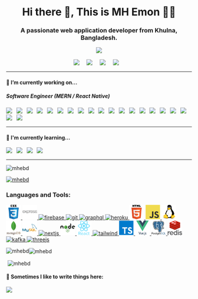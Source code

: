 <h1 align='center'> Hi there 👋, This is <b>MH Emon</b> 👩‍💻 </h1>


  <h3 align="center">A passionate web application developer from Khulna, Bangladesh.</h3>


<p align='center'>
  <a href="https://drive.google.com/file/d/1_l726hv1RgENDTLr36jrl4fdpXHdTc94/view?usp=sharing"><img src="https://img.shields.io/badge/Download%20cv-%23db7093.svg?&style=for-the-badge&logo=arrow&logoColor=white" /></a>
</p>

<p align='center'>
  <a href="https://www.twitter.com/mhemonhossain"><img src="https://img.shields.io/badge/twitter-%231DA1F2.svg?&style=for-the-badge&logo=twitter&logoColor=white" /></a>&nbsp;&nbsp;&nbsp;&nbsp;
  <a href="https://www.linkedin.com/in/mehedihassanemon/"><img src="https://img.shields.io/badge/linkedin-%230077B5.svg?&style=for-the-badge&logo=linkedin&logoColor=white" /></a>&nbsp;&nbsp;&nbsp;&nbsp;
  <a href="https://facebook.com/mehedihassanemonbd"><img src="https://img.shields.io/badge/-facebook-17bf63?&style=for-the-badge&logo=facebook&logoColor=white" /></a>&nbsp;&nbsp;&nbsp;&nbsp;
  <a href="https://mhemon.vercel.app"><img src="https://img.shields.io/badge/Website%20-%23db5f90?&style=for-the-badge&logo=website&logoColor=white" /></a>&nbsp;&nbsp;&nbsp;&nbsp;

</p>

<hr>

<h4>🔭  I’m currently working on...</h4>

<h5>Software Engineer (MERN / React Native)</h5>
<p>
  <img src="https://img.shields.io/badge/html5%20-%23e34f26.svg?&style=for-the-badge&logo=html5&logoColor=white" />&nbsp;&nbsp;
  <img src="https://img.shields.io/badge/CSS3-1572B6?&style=for-the-badge&logo=css3&logoColor=white" />&nbsp;&nbsp;
  <img src="https://img.shields.io/badge/JavaScript-F7DF1E?style=for-the-badge&logo=javascript&logoColor=black" />&nbsp;&nbsp;
  <img src="https://img.shields.io/badge/React-20232A?style=for-the-badge&logo=react&logoColor=61DAFB" />&nbsp;&nbsp;
  <img src="https://img.shields.io/badge/Bootstrap-563D7C?style=for-the-badge&logo=bootstrap&logoColor=white" />&nbsp;&nbsp;
  <img src="https://img.shields.io/badge/next.js-000000?style=for-the-badge&logo=next.js&logoColor=white" />&nbsp;&nbsp;
  <img src="https://img.shields.io/badge/node.js%20-%23339933.svg?&style=for-the-badge&logo=node.js&logoColor=white" />&nbsp;&nbsp;
  <img src="https://img.shields.io/badge/Express.js-000000?style=for-the-badge&logo=express&logoColor=white" />&nbsp;&nbsp;
  <img src="https://img.shields.io/badge/NestJS-E0234E?style=for-the-badge&logo=nestjs&logoColor=white" />&nbsp;&nbsp;
  <img src="https://img.shields.io/badge/Redux-764ABC?style=for-the-badge&logo=redux&logoColor=white" />&nbsp;&nbsp;
  <img src="https://img.shields.io/badge/Zustand-000000?style=for-the-badge&logo=zustand&logoColor=white" />&nbsp;&nbsp;
  <img src="https://img.shields.io/badge/PostgreSQL-336791?style=for-the-badge&logo=postgresql&logoColor=white" />&nbsp;&nbsp;
  <img src="https://img.shields.io/badge/SQLite-003B57?style=for-the-badge&logo=sqlite&logoColor=white" />&nbsp;&nbsp;
  <img src="https://img.shields.io/badge/Prisma-2D3748?style=for-the-badge&logo=prisma&logoColor=white" />&nbsp;&nbsp;
  <img src="https://img.shields.io/badge/Drizzle-21759B?style=for-the-badge&logo=drizzle&logoColor=white" />&nbsp;&nbsp;
  <img src="https://img.shields.io/badge/Redis-D9281A?style=for-the-badge&logo=redis&logoColor=white" />&nbsp;&nbsp;
  <img src="https://img.shields.io/badge/MongoDB-47A248?style=for-the-badge&logo=mongodb&logoColor=white" />&nbsp;&nbsp;
  <img src="https://img.shields.io/badge/RabbitMQ-FF6600?style=for-the-badge&logo=rabbitmq&logoColor=white" />&nbsp;&nbsp;
  <img src="https://img.shields.io/badge/GSAP-88CE02?style=for-the-badge&logo=greensock&logoColor=white" />&nbsp;&nbsp;
  <img src="https://img.shields.io/badge/Three.js-000000?style=for-the-badge&logo=three.js&logoColor=white" />&nbsp;&nbsp;
</p>



<hr>

<h4>🌱  I'm currently learning...</h4>
<p>
  <img src="https://img.shields.io/badge/docker%20-%232496ED.svg?&style=for-the-badge&logo=docker&logoColor=white" />&nbsp;&nbsp;
  <img src="https://img.shields.io/badge/bash%20-%234EAA25.svg?&style=for-the-badge&logo=gnu-bash&logoColor=white" />&nbsp;&nbsp;
  <img src="https://img.shields.io/badge/kubernetes%20-%23326CE5.svg?&style=for-the-badge&logo=kubernetes&logoColor=white" />&nbsp;&nbsp;
  <img src="https://img.shields.io/badge/fastify%20-%23000000.svg?&style=for-the-badge&logo=fastify&logoColor=white" />&nbsp;&nbsp;
</p>

<hr>



<p align="left"> <img src="https://komarev.com/ghpvc/?username=mhebd&label=Profile%20views&color=0e75b6&style=flat" alt="mhebd" /> </p>

<p align="left"> <a href="https://github.com/ryo-ma/github-profile-trophy"><img src="https://github-profile-trophy.vercel.app/?username=mhebd" alt="mhebd" /></a> </p>


<h3 align="left">Languages and Tools:</h3>
<p align="left" background="white" padding="20px">
  <a href="https://www.w3schools.com/css/" target="_blank" rel="noreferrer">
    <img src="https://raw.githubusercontent.com/devicons/devicon/master/icons/css3/css3-original-wordmark.svg" alt="css3" width="40" height="40" />
  </a>
  <a href="https://expressjs.com" target="_blank" rel="noreferrer">
    <img src="https://raw.githubusercontent.com/devicons/devicon/master/icons/express/express-original-wordmark.svg" alt="express" width="40" height="40" />
  </a>
  <a href="https://firebase.google.com/" target="_blank" rel="noreferrer">
    <img src="https://www.vectorlogo.zone/logos/firebase/firebase-icon.svg" alt="firebase" width="40" height="40" />
  </a>
  <a href="https://git-scm.com/" target="_blank" rel="noreferrer">
    <img src="https://www.vectorlogo.zone/logos/git-scm/git-scm-icon.svg" alt="git" width="40" height="40" />
  </a>
  <a href="https://graphql.org" target="_blank" rel="noreferrer">
    <img src="https://www.vectorlogo.zone/logos/graphql/graphql-icon.svg" alt="graphql" width="40" height="40" />
  </a>
  <a href="https://heroku.com" target="_blank" rel="noreferrer">
    <img src="https://www.vectorlogo.zone/logos/heroku/heroku-icon.svg" alt="heroku" width="40" height="40" />
  </a>
  <a href="https://www.w3.org/html/" target="_blank" rel="noreferrer">
    <img src="https://raw.githubusercontent.com/devicons/devicon/master/icons/html5/html5-original-wordmark.svg" alt="html5" width="40" height="40" />
  </a>
  <a href="https://developer.mozilla.org/en-US/docs/Web/JavaScript" target="_blank" rel="noreferrer">
    <img src="https://raw.githubusercontent.com/devicons/devicon/master/icons/javascript/javascript-original.svg" alt="javascript" width="40" height="40" />
  </a>
  <a href="https://www.linux.org/" target="_blank" rel="noreferrer">
    <img src="https://raw.githubusercontent.com/devicons/devicon/master/icons/linux/linux-original.svg" alt="linux" width="40" height="40" />
  </a>
  <a href="https://www.mongodb.com/" target="_blank" rel="noreferrer">
    <img src="https://raw.githubusercontent.com/devicons/devicon/master/icons/mongodb/mongodb-original-wordmark.svg" alt="mongodb" width="40" height="40" />
  </a>
  <a href="https://www.mysql.com/" target="_blank" rel="noreferrer">
    <img src="https://raw.githubusercontent.com/devicons/devicon/master/icons/mysql/mysql-original-wordmark.svg" alt="mysql" width="40" height="40" />
  </a>
  <a href="https://nextjs.org/" target="_blank" rel="noreferrer">
    <img src="https://cdn.worldvectorlogo.com/logos/nextjs-2.svg" alt="nextjs" width="40" height="40" />
  </a>
  <a href="https://nodejs.org" target="_blank" rel="noreferrer">
    <img src="https://raw.githubusercontent.com/devicons/devicon/master/icons/nodejs/nodejs-original-wordmark.svg" alt="nodejs" width="40" height="40" />
  </a>
  <a href="https://reactjs.org/" target="_blank" rel="noreferrer">
    <img src="https://raw.githubusercontent.com/devicons/devicon/master/icons/react/react-original-wordmark.svg" alt="react" width="40" height="40" />
  </a>
  <a href="https://tailwindcss.com/" target="_blank" rel="noreferrer">
    <img src="https://www.vectorlogo.zone/logos/tailwindcss/tailwindcss-icon.svg" alt="tailwind" width="40" height="40" />
  </a>
  <a href="https://www.typescriptlang.org/" target="_blank" rel="noreferrer">
    <img src="https://raw.githubusercontent.com/devicons/devicon/master/icons/typescript/typescript-original.svg" alt="typescript" width="40" height="40" />
  </a>
  <a href="https://vuejs.org/" target="_blank" rel="noreferrer">
    <img src="https://raw.githubusercontent.com/devicons/devicon/master/icons/vuejs/vuejs-original-wordmark.svg" alt="vuejs" width="40" height="40" />
  </a>
  <a href="https://www.postgresql.org/" target="_blank" rel="noreferrer">
    <img src="https://raw.githubusercontent.com/devicons/devicon/master/icons/postgresql/postgresql-original-wordmark.svg" alt="postgresql" width="40" height="40" />
  </a>
  <a href="https://redis.io/" target="_blank" rel="noreferrer">
    <img src="https://raw.githubusercontent.com/devicons/devicon/master/icons/redis/redis-original-wordmark.svg" alt="redis" width="40" height="40" />
  </a>
  <a href="https://kafka.apache.org/" target="_blank" rel="noreferrer">
    <img src="https://www.vectorlogo.zone/logos/apache_kafka/apache_kafka-icon.svg" alt="kafka" width="40" height="40" />
  </a>
  <a href="https://threejs.org/" target="_blank" rel="noreferrer">
    <img src="https://upload.wikimedia.org/wikipedia/commons/3/3f/Three.js_Icon.svg" alt="threejs" width="40" height="40" />
  </a>
</p>

<p>
  <img align="left" src="https://github-readme-stats.vercel.app/api/top-langs?username=mhebd&show_icons=true&locale=en&layout=compact" alt="mhebd" />
</p>

<p><img align="center" src="https://github-readme-streak-stats.herokuapp.com/?user=mhebd&" alt="mhebd" /></p>

<p>&nbsp;<img align="center" src="https://github-readme-stats.vercel.app/api?username=mhebd&show_icons=true&locale=en" alt="mhebd" /></p>



<p align='right'>
<h4>💬  Sometimes I like to write things here:</h4>
  <a href="https://www.medium.com/@mhemon170697"><img src="https://img.shields.io/badge/medium-%2312100E.svg?&style=for-the-badge&logo=medium&logoColor=white" /></a>&nbsp;&nbsp;&nbsp;
</p>
